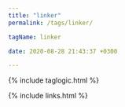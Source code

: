 ```yaml
---
title: "linker"
permalink: /tags/linker/

tagName: linker

date: 2020-08-28 21:43:37 +0300

---
```


{% include taglogic.html %}

{% include links.html %}
